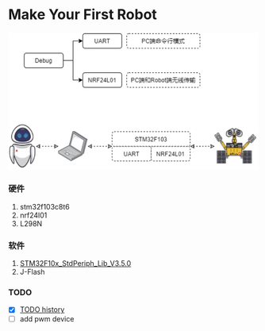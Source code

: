 Make Your First Robot
=====================
<div align="center"> 
<img src="https://github.com/JiauZhang/FiBot/blob/master/doc/media/FiBot-diagram.png">
</div>

### 硬件
1. stm32f103c8t6
2. nrf24l01
3. L298N

### 软件
1. [STM32F10x_StdPeriph_Lib_V3.5.0](https://www.stmcu.org.cn/document/detail/index/id-213160)
2. J-Flash

### TODO
- [x] [TODO history](doc/TODO.md)
- [ ] add pwm device
